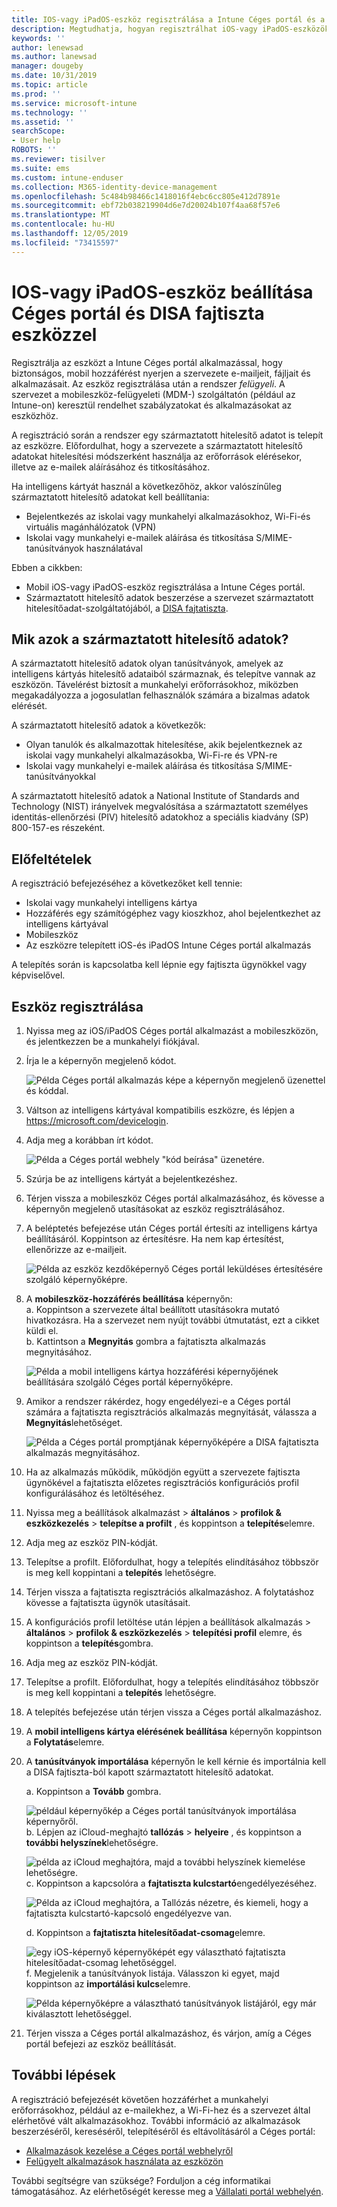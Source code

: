 ```yaml
---
title: IOS-vagy iPadOS-eszköz regisztrálása a Intune Céges portál és a DISA fajtiszta eszközzel
description: Megtudhatja, hogyan regisztrálhat iOS-vagy iPadOS-eszközöket, és hogyan állíthat be származtatott hitelesítő adatokat a DISA fajtatiszta használatával.
keywords: ''
author: lenewsad
ms.author: lanewsad
manager: dougeby
ms.date: 10/31/2019
ms.topic: article
ms.prod: ''
ms.service: microsoft-intune
ms.technology: ''
ms.assetid: ''
searchScope:
- User help
ROBOTS: ''
ms.reviewer: tisilver
ms.suite: ems
ms.custom: intune-enduser
ms.collection: M365-identity-device-management
ms.openlocfilehash: 5c484b98466c1418016f4ebc6cc805e412d7891e
ms.sourcegitcommit: ebf72b038219904d6e7d20024b107f4aa68f57e6
ms.translationtype: MT
ms.contentlocale: hu-HU
ms.lasthandoff: 12/05/2019
ms.locfileid: "73415597"
---
```

# <a name="set-up-ios-or-ipados-device-with-company-portal-and-disa-purebred"></a>IOS-vagy iPadOS-eszköz beállítása Céges portál és DISA fajtiszta eszközzel  

Regisztrálja az eszközt a Intune Céges portál alkalmazással, hogy biztonságos, mobil hozzáférést nyerjen a szervezete e-mailjeit, fájljait és alkalmazásait. Az eszköz regisztrálása után a rendszer *felügyeli*. A szervezet a mobileszköz-felügyeleti (MDM-) szolgáltatón (például az Intune-on) keresztül rendelhet szabályzatokat és alkalmazásokat az eszközhöz.  

A regisztráció során a rendszer egy származtatott hitelesítő adatot is telepít az eszközre. Előfordulhat, hogy a szervezete a származtatott hitelesítő adatokat hitelesítési módszerként használja az erőforrások elérésekor, illetve az e-mailek aláírásához és titkosításához. 

Ha intelligens kártyát használ a következőhöz, akkor valószínűleg származtatott hitelesítő adatokat kell beállítania:

* Bejelentkezés az iskolai vagy munkahelyi alkalmazásokhoz, Wi-Fi-és virtuális magánhálózatok (VPN)
* Iskolai vagy munkahelyi e-mailek aláírása és titkosítása S/MIME-tanúsítványok használatával  

Ebben a cikkben:  

   * Mobil iOS-vagy iPadOS-eszköz regisztrálása a Intune Céges portál.  
   * Származtatott hitelesítő adatok beszerzése a szervezet származtatott hitelesítőadat-szolgáltatójából, a [DISA fajtatiszta](https://cyber.mil/pki-pke/purebred/).  

## <a name="what-are-derived-credentials"></a>Mik azok a származtatott hitelesítő adatok?  
A származtatott hitelesítő adatok olyan tanúsítványok, amelyek az intelligens kártyás hitelesítő adataiból származnak, és telepítve vannak az eszközön. Távelérést biztosít a munkahelyi erőforrásokhoz, miközben megakadályozza a jogosulatlan felhasználók számára a bizalmas adatok elérését.  

A származtatott hitelesítő adatok a következők: 
* Olyan tanulók és alkalmazottak hitelesítése, akik bejelentkeznek az iskolai vagy munkahelyi alkalmazásokba, Wi-Fi-re és VPN-re
* Iskolai vagy munkahelyi e-mailek aláírása és titkosítása S/MIME-tanúsítványokkal

A származtatott hitelesítő adatok a National Institute of Standards and Technology (NIST) irányelvek megvalósítása a származtatott személyes identitás-ellenőrzési (PIV) hitelesítő adatokhoz a speciális kiadvány (SP) 800-157-es részeként.  

## <a name="prerequisites"></a>Előfeltételek

 A regisztráció befejezéséhez a következőket kell tennie:

* Iskolai vagy munkahelyi intelligens kártya
* Hozzáférés egy számítógéphez vagy kioszkhoz, ahol bejelentkezhet az intelligens kártyával
* Mobileszköz
* Az eszközre telepített iOS-és iPadOS Intune Céges portál alkalmazás   

A telepítés során is kapcsolatba kell lépnie egy fajtiszta ügynökkel vagy képviselővel.      

## <a name="enroll-device"></a>Eszköz regisztrálása  
1. Nyissa meg az iOS/iPadOS Céges portál alkalmazást a mobileszközön, és jelentkezzen be a munkahelyi fiókjával.  

2. Írja le a képernyőn megjelenő kódot.  

    ![Példa Céges portál alkalmazás képe a képernyőn megjelenő üzenettel és kóddal.](./media/copy-code-intercede.png)  
3. Váltson az intelligens kártyával kompatibilis eszközre, és lépjen a https://microsoft.com/devicelogin. 
4. Adja meg a korábban írt kódot.  

    ![Példa a Céges portál webhely "kód beírása" üzenetére.](./media/enter-code-intercede.png)   

5. Szúrja be az intelligens kártyát a bejelentkezéshez.  
6. Térjen vissza a mobileszköz Céges portál alkalmazásához, és kövesse a képernyőn megjelenő utasításokat az eszköz regisztrálásához.  
7. A beléptetés befejezése után Céges portál értesíti az intelligens kártya beállításáról. Koppintson az értesítésre. Ha nem kap értesítést, ellenőrizze az e-mailjeit.   

    ![Példa az eszköz kezdőképernyő Céges portál leküldéses értesítésére szolgáló képernyőképre.](./media/action-required-in-app-intercede.png)  
8. A **mobileszköz-hozzáférés beállítása** képernyőn:  
    a. Koppintson a szervezete által beállított utasításokra mutató hivatkozásra. Ha a szervezet nem nyújt további útmutatást, ezt a cikket küldi el.  
    b. Kattintson a **Megnyitás** gombra a fajtatiszta alkalmazás megnyitásához.  

    ![Példa a mobil intelligens kártya hozzáférési képernyőjének beállítására szolgáló Céges portál képernyőképre.](./media/smart-card-open-disa-purebred.png)  
9. Amikor a rendszer rákérdez, hogy engedélyezi-e a Céges portál számára a fajtatiszta regisztrációs alkalmazás megnyitását, válassza a **Megnyitás**lehetőséget.   

    ![Példa a Céges portál promptjának képernyőképére a DISA fajtatiszta alkalmazás megnyitásához.](./media/open-app-prompt-disa-purbred.png)  
10. Ha az alkalmazás működik, működjön együtt a szervezete fajtiszta ügynökével a fajtatiszta előzetes regisztrációs konfigurációs profil konfigurálásához és letöltéséhez.   
11. Nyissa meg a beállítások alkalmazást > **általános** > **profilok & eszközkezelés** > **telepítse a profilt** , és koppintson a **telepítés**elemre.  
12. Adja meg az eszköz PIN-kódját.  
13. Telepítse a profilt. Előfordulhat, hogy a telepítés elindításához többször is meg kell koppintani a **telepítés** lehetőségre. 
14. Térjen vissza a fajtatiszta regisztrációs alkalmazáshoz. A folytatáshoz kövesse a fajtatiszta ügynök utasításait.  
 
15. A konfigurációs profil letöltése után lépjen a beállítások alkalmazás > **általános** > **profilok & eszközkezelés** > **telepítési profil** elemre, és koppintson a **telepítés**gombra.   
16.  Adja meg az eszköz PIN-kódját.
17. Telepítse a profilt. Előfordulhat, hogy a telepítés elindításához többször is meg kell koppintani a **telepítés** lehetőségre. 
18. A telepítés befejezése után térjen vissza a Céges portál alkalmazáshoz.  
19.  A **mobil intelligens kártya elérésének beállítása** képernyőn koppintson a **Folytatás**elemre.  

20. A **tanúsítványok importálása** képernyőn le kell kérnie és importálnia kell a DISA fajtiszta-ból kapott származtatott hitelesítő adatokat.  

    a. Koppintson a **Tovább** gombra.   

    ![például képernyőkép a Céges portál tanúsítványok importálása képernyőről.](./media/import-certificate-disa-purebred.png)  
    b. Lépjen az iCloud-meghajtó **tallózás** > **helyeire** , és koppintson a **további helyszínek**lehetőségre.  

    ![példa az iCloud meghajtóra, majd a további helyszínek kiemelése lehetőségre.](./media/icloud-drive-more-locations.png)  
    c. Koppintson a kapcsolóra a **fajtatiszta kulcstartó**engedélyezéséhez.  

    ![Példa az iCloud meghajtóra, a Tallózás nézetre, és kiemeli, hogy a fajtatiszta kulcstartó-kapcsoló engedélyezve van.](./media/icloud-drive-enable-purebred-keychain.png)   

    d. Koppintson a **fajtatiszta hitelesítőadat-csomag**elemre.  

    ![egy iOS-képernyő képernyőképét egy választható fajtatiszta hitelesítőadat-csomag lehetőséggel.](./media/purebred-credential-package.png)  
    f. Megjelenik a tanúsítványok listája. Válasszon ki egyet, majd koppintson az **importálási kulcs**elemre.  

    ![Példa képernyőképre a választható tanúsítványok listájáról, egy már kiválasztott lehetőséggel.](./media/import-purebred-keychain.png) 
21. Térjen vissza a Céges portál alkalmazáshoz, és várjon, amíg a Céges portál befejezi az eszköz beállítását.   

## <a name="next-steps"></a>További lépések  
A regisztráció befejezését követően hozzáférhet a munkahelyi erőforrásokhoz, például az e-mailekhez, a Wi-Fi-hez és a szervezet által elérhetővé vált alkalmazásokhoz. További információ az alkalmazások beszerzéséről, kereséséről, telepítéséről és eltávolításáról a Céges portál:

* [Alkalmazások kezelése a Céges portál webhelyről](manage-apps-cpweb.md)  
* [Felügyelt alkalmazások használata az eszközön](use-managed-apps-on-your-device-ios.md)  

További segítségre van szüksége? Forduljon a cég informatikai támogatásához. Az elérhetőségét keresse meg a [Vállalati portál webhelyén](https://go.microsoft.com/fwlink/?linkid=2010980).
